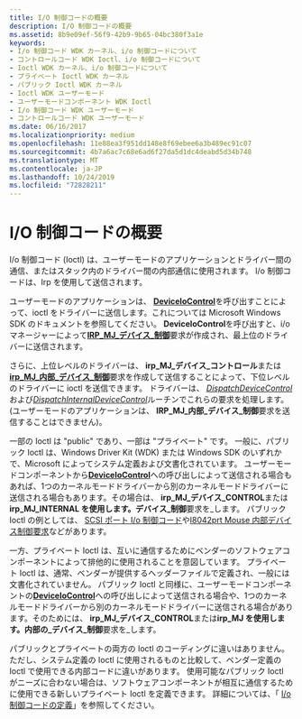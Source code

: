 ```yaml
---
title: I/O 制御コードの概要
description: I/O 制御コードの概要
ms.assetid: 8b9e09ef-56f9-42b9-9b65-04bc380f3a1e
keywords:
- I/o 制御コード WDK カーネル、i/o 制御コードについて
- コントロールコード WDK Ioctl、i/o 制御コードについて
- Ioctl WDK カーネル、i/o 制御コードについて
- プライベート Ioctl WDK カーネル
- パブリック Ioctl WDK カーネル
- Ioctl WDK ユーザーモード
- ユーザーモードコンポーネント WDK Ioctl
- I/o 制御コード WDK ユーザーモード
- コントロールコード WDK ユーザーモード
ms.date: 06/16/2017
ms.localizationpriority: medium
ms.openlocfilehash: 11e88ea3f951dd148e8f69ebee6a3b489ec91c07
ms.sourcegitcommit: 4b7a6ac7c68e6ad6f27da5d1dc4deabd5d34b748
ms.translationtype: MT
ms.contentlocale: ja-JP
ms.lasthandoff: 10/24/2019
ms.locfileid: "72828211"
---
```

# <a name="introduction-to-io-control-codes"></a>I/O 制御コードの概要





I/o 制御コード (Ioctl) は、ユーザーモードのアプリケーションとドライバー間の通信、またはスタック内のドライバー間の内部通信に使用されます。 I/o 制御コードは、Irp を使用して送信されます。

ユーザーモードのアプリケーションは、 [**DeviceIoControl**](https://docs.microsoft.com/windows/desktop/api/ioapiset/nf-ioapiset-deviceiocontrol)を呼び出すことによって、ioctl をドライバーに送信します。これについては Microsoft Windows SDK のドキュメントを参照してください。 **DeviceIoControl**を呼び出すと、i/o マネージャーによって[**IRP\_MJ\_デバイス\_制御**](https://docs.microsoft.com/windows-hardware/drivers/kernel/irp-mj-device-control)要求が作成され、最上位のドライバーに送信されます。

さらに、上位レベルのドライバーは、 **irp\_MJ\_デバイス\_コントロール**または[**irp\_MJ\_内部\_デバイス\_制御**](https://docs.microsoft.com/windows-hardware/drivers/kernel/irp-mj-internal-device-control)要求を作成して送信することによって、下位レベルのドライバーに ioctl を送信できます。 ドライバーは、 [*DispatchDeviceControl*](https://docs.microsoft.com/windows-hardware/drivers/ddi/wdm/nc-wdm-driver_dispatch)および[*DispatchInternalDeviceControl*](https://docs.microsoft.com/windows-hardware/drivers/ddi/wdm/nc-wdm-driver_dispatch)ルーチンでこれらの要求を処理します。 (ユーザーモードのアプリケーションは、 **IRP\_MJ\_内部\_デバイス\_制御**要求を送信することはできません)。

一部の Ioctl は "public" であり、一部は "プライベート" です。 一般に、パブリック Ioctl は、Windows Driver Kit (WDK) または Windows SDK のいずれかで、Microsoft によってシステム定義および文書化されています。 ユーザーモードコンポーネントから[**DeviceIoControl**](https://docs.microsoft.com/windows/desktop/api/ioapiset/nf-ioapiset-deviceiocontrol)への呼び出しによって送信される場合もあれば、1つのカーネルモードドライバーから別のカーネルモードドライバーに送信される場合もあります。その場合は、 **irp\_MJ\_デバイス\_CONTROL**または**irp\_MJ\_INTERNAL を使用します。デバイス\_制御**要求を\_します。 パブリック Ioctl の例としては、 [SCSI ポート I/o 制御コード](https://docs.microsoft.com/windows-hardware/drivers/ddi/index)や[I8042prt Mouse 内部デバイス制御要求](https://docs.microsoft.com/windows-hardware/drivers/ddi/index)などがあります。

一方、プライベート Ioctl は、互いに通信するためにベンダーのソフトウェアコンポーネントによって排他的に使用されることを意図しています。 プライベート Ioctl は、通常、ベンダーが提供するヘッダーファイルで定義され、一般には文書化されていません。 パブリック Ioctl と同様に、ユーザーモードコンポーネントの[**DeviceIoControl**](https://docs.microsoft.com/windows/desktop/api/ioapiset/nf-ioapiset-deviceiocontrol)への呼び出しによって送信される場合や、1つのカーネルモードドライバーから別のカーネルモードドライバーに送信される場合があります。そのためには、 **irp\_MJ\_デバイス\_CONTROL**または**irp\_MJ を使用します。内部の\_デバイス\_制御**要求を\_します。

パブリックとプライベートの両方の Ioctl のコーディングに違いはありません。 ただし、システム定義の Ioctl に使用されるものと比較して、ベンダー定義の Ioctl で使用できる内部コードに違いがあります。 使用可能なパブリック Ioctl がニーズに合わない場合は、ソフトウェアコンポーネントが相互に通信するために使用できる新しいプライベート Ioctl を定義できます。 詳細については、「 [I/o 制御コードの定義](defining-i-o-control-codes.md)」を参照してください。

 

 




